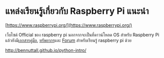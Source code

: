 # แหล่งเรียนรู้เกี่ยวกับ Raspberry Pi แนะนำ

[https://www.raspberrypi.org/](https://www.raspberrypi.org/)

เว็บไซต์ Official ของ raspberry pi นอกจากจะเป็นที่ดาวน์โหลด OS สำหรับ Raspberry Pi แล้วยังมี[เอกสารคู่มือ](https://www.raspberrypi.org/documentation/), [ทรัพยากร](https://www.raspberrypi.org/resources/)และ [Forum](https://www.raspberrypi.org/forums/) สำหรับเรียนรู้ raspberry pi ด้วย

http://bennuttall.github.io/python-intro/

